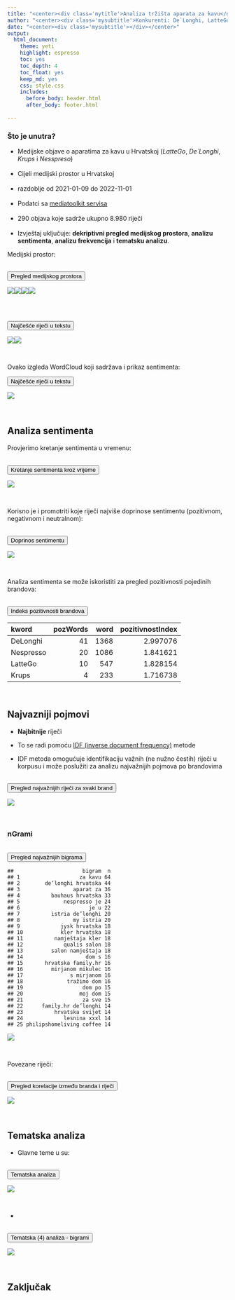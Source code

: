 ```yaml
---
title: "<center><div class='mytitle'>Analiza tržišta aparata za kavu</div></center>"
author: "<center><div class='mysubtitle'>Konkurenti: De`Longhi, LatteGo, Krups, Nespresso</div></center>"
date: "<center><div class='mysubtitle'></div></center>"
output:
  html_document:
    theme: yeti
    highlight: espresso
    toc: yes
    toc_depth: 4
    toc_float: yes
    keep_md: yes
    css: style.css
    includes:
      before_body: header.html
      after_body: footer.html
  
---
```

















### Što je unutra?



- Medijske objave o aparatima za kavu u Hrvatskoj (*LatteGo*, *De`Longhi*, *Krups* i *Nesspreso*)
<br><br>
- Cijeli medijski prostor u Hrvatskoj 
<br><br>
- razdoblje od 2021-01-09 do 2022-11-01
<br><br>
- Podatci sa [mediatoolkit servisa](https://www.mediatoolkit.com/) 
<br><br>
- 290 objava koje sadrže ukupno 8.980 riječi
<br><br>
- Izvještaj uključuje: **dekriptivni pregled medijskog prostora**, **analizu sentimenta**, **analizu frekvencija** i **tematsku analizu**.


















Medijski prostor:

<br>
<button class="btn btn-primary" data-toggle="collapse" data-target="#Block6"> Pregled medijskog prostora </button>  
<div id="Block6" class="collapse">

![](Prez_files/figure-html/dekriptivnoDom-1.png)<!-- -->![](Prez_files/figure-html/dekriptivnoDom-2.png)<!-- -->![](Prez_files/figure-html/dekriptivnoDom-3.png)<!-- -->![](Prez_files/figure-html/dekriptivnoDom-4.png)<!-- -->

</div>
<br>


<br>

<button class="btn btn-primary" data-toggle="collapse" data-target="#Block7"> Najčešće riječi u tekstu </button>  
<div id="Block7" class="collapse">

![](Prez_files/figure-html/dekriptivnoTxt-1.png)<!-- -->![](Prez_files/figure-html/dekriptivnoTxt-2.png)<!-- -->

</div>
<br>


Ovako izgleda WordCloud koji sadržava i prikaz sentimenta:

<button class="btn btn-primary" data-toggle="collapse" data-target="#Block8"> Najčešće riječi u tekstu </button>  
<div id="Block8" class="collapse">

![](Prez_files/figure-html/WCloutSent-1.png)<!-- -->

</div>
<br>


## Analiza sentimenta


Provjerimo kretanje sentimenta u vremenu:


<br>
<button class="btn btn-primary" data-toggle="collapse" data-target="#Block9"> Kretanje sentimenta kroz vrijeme </button>  
<div id="Block9" class="collapse">

![](Prez_files/figure-html/sentimentTempus-1.png)<!-- -->

</div>
<br>


Korisno je i promotriti koje riječi najviše doprinose sentimentu (pozitivnom, negativnom i neutralnom):

<br>
<button class="btn btn-primary" data-toggle="collapse" data-target="#Block10"> Doprinos sentimentu </button>  
<div id="Block10" class="collapse">

![](Prez_files/figure-html/doprinoSentimentu-1.png)<!-- -->

</div>
<br>



Analiza sentimenta se može iskoristiti za pregled pozitivnosti pojedinih brandova:






<br>
<button class="btn btn-primary" data-toggle="collapse" data-target="#Block12"> Indeks pozitivnosti brandova </button>  
<div id="Block12" class="collapse">

<table>
 <thead>
  <tr>
   <th style="text-align:left;"> kword </th>
   <th style="text-align:right;"> pozWords </th>
   <th style="text-align:right;"> word </th>
   <th style="text-align:right;"> pozitivnostIndex </th>
  </tr>
 </thead>
<tbody>
  <tr>
   <td style="text-align:left;"> DeLonghi </td>
   <td style="text-align:right;"> 41 </td>
   <td style="text-align:right;"> 1368 </td>
   <td style="text-align:right;"> 2.997076 </td>
  </tr>
  <tr>
   <td style="text-align:left;"> Nespresso </td>
   <td style="text-align:right;"> 20 </td>
   <td style="text-align:right;"> 1086 </td>
   <td style="text-align:right;"> 1.841621 </td>
  </tr>
  <tr>
   <td style="text-align:left;"> LatteGo </td>
   <td style="text-align:right;"> 10 </td>
   <td style="text-align:right;"> 547 </td>
   <td style="text-align:right;"> 1.828154 </td>
  </tr>
  <tr>
   <td style="text-align:left;"> Krups </td>
   <td style="text-align:right;"> 4 </td>
   <td style="text-align:right;"> 233 </td>
   <td style="text-align:right;"> 1.716738 </td>
  </tr>
</tbody>
</table>

</div>
<br>



## Najvazniji pojmovi

-  **Najbitnije** riječi

- To se radi pomoću [IDF (inverse document frequency)](https://citeseerx.ist.psu.edu/viewdoc/download?doi=10.1.1.438.2284&rep=rep1&type=pdf) metode 

- IDF metoda omogućuje identifikaciju važnih (ne nužno čestih) riječi u korpusu i može poslužiti za analizu najvažnijih pojmova po brandovima


<br>
<button class="btn btn-primary" data-toggle="collapse" data-target="#Block13"> Pregled najvažnijih riječi za svaki brand </button>  
<div id="Block13" class="collapse">

![](Prez_files/figure-html/frekvencija-1.png)<!-- -->

</div>
<br>


### nGrami


<br>
<button class="btn btn-primary" data-toggle="collapse" data-target="#Block14"> Pregled najvažnijih bigrama </button>  
<div id="Block14" class="collapse">


```
##                      bigram  n
## 1                   za kavu 64
## 2        de’longhi hrvatska 44
## 3                 aparat za 36
## 4          bauhaus hrvatska 33
## 5              nespresso je 24
## 6                      je u 22
## 7          istria de’longhi 20
## 8                 my istria 20
## 9             jysk hrvatska 18
## 10            kler hrvatska 18
## 11          namještaja kler 18
## 12             qualis salon 18
## 13         salon namještaja 18
## 14                    dom s 16
## 15       hrvatska family.hr 16
## 16         mirjanom mikulec 16
## 17               s mirjanom 16
## 18              tražimo dom 16
## 19                   dom po 15
## 20                  moj dom 15
## 21                   za sve 15
## 22      family.hr de’longhi 14
## 23          hrvatska svijet 14
## 24             lesnina xxxl 14
## 25 philipshomeliving coffee 14
```

![](Prez_files/figure-html/nGRAMI-1.png)<!-- -->

</div>
<br>





Povezane riječi:


<br>
<button class="btn btn-primary" data-toggle="collapse" data-target="#Block15"> Pregled korelacije između branda i riječi </button>  
<div id="Block15" class="collapse">

![](Prez_files/figure-html/unnamed-chunk-5-1.png)<!-- -->

</div>
<br>

## Tematska analiza

- Glavne teme u su: 


<br>
<button class="btn btn-primary" data-toggle="collapse" data-target="#Block16"> Tematska analiza </button>  
<div id="Block16" class="collapse">

![](Prez_files/figure-html/TEME-1.png)<!-- -->

</div>
<br>

- 


<br>
<button class="btn btn-primary" data-toggle="collapse" data-target="#Block17"> Tematska (4) analiza -  bigrami </button>  
<div id="Block17" class="collapse">

![](Prez_files/figure-html/TEMEbigram-1.png)<!-- -->

</div>
<br>


## Zaključak


